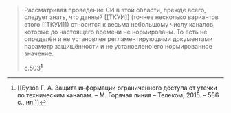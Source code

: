 >Рассматривая проведение СИ в этой области, прежде всего, следует знать, что данный [[ТКУИ]] (точнее несколько вариантов этого [[ТКУИ]]) относится к весьма небольшому числу каналов, которые до настоящего времени не нормированы. То есть не определён и не установлен регламентирующими документами параметр защищённости и не установлено его нормированное значение.
>
>c.503[^1] 

[^1]:[[Бузов Г. А. Защита информации ограниченного доступа от утечки по техническим каналам. – М. Горячая линия – Телеком, 2015. – 586 с., ил.]]